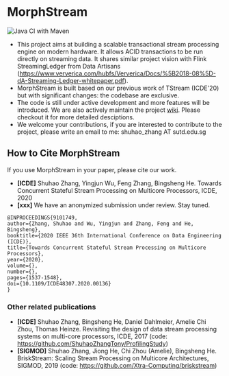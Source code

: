 # MorphStream

![Java CI with Maven](https://github.com/ShuhaoZhangTony/TStream/workflows/Java%20CI%20with%20Maven/badge.svg?branch=master)

- This project aims at building a scalable transactional stream processing engine on modern hardware. It allows ACID transactions to be run directly on streaming data. It shares similar project vision with Flink StreamingLedger from Data Artisans (https://www.ververica.com/hubfs/Ververica/Docs/%5B2018-08%5D-dA-Streaming-Ledger-whitepaper.pdf). 
- MorphStream is built based on our previous work of TStream (ICDE'20) but with significant changes: the codebase are exclusive. 
- The code is still under active development and more features will be introduced. We are also actively maintain the project [wiki](https://github.com/intellistream/MorphStream/wiki). Please checkout it for more detailed desciptions.
- We welcome your contributions, if you are interested to contribute to the project, please write an email to me: shuhao_zhang AT sutd.edu.sg

## How to Cite MorphStream

If you use MorphStream in your paper, please cite our work.

* **[ICDE]** Shuhao Zhang, Yingjun Wu, Feng Zhang, Bingsheng He. Towards Concurrent Stateful Stream Processing on Multicore Processors, ICDE, 2020
* **[xxx]** We have an anonymized submission under review. Stay tuned.
```
@INPROCEEDINGS{9101749,  
author={Zhang, Shuhao and Wu, Yingjun and Zhang, Feng and He, Bingsheng},  
booktitle={2020 IEEE 36th International Conference on Data Engineering (ICDE)},   
title={Towards Concurrent Stateful Stream Processing on Multicore Processors},   
year={2020},  
volume={},  
number={},  
pages={1537-1548},  
doi={10.1109/ICDE48307.2020.00136}
}

```

### Other related publications

* **[ICDE]** Shuhao Zhang, Bingsheng He, Daniel Dahlmeier, Amelie Chi Zhou, Thomas Heinze. Revisiting the design of data stream processing systems on multi-core processors, ICDE, 2017 (code: https://github.com/ShuhaoZhangTony/ProfilingStudy)
* **[SIGMOD]** Shuhao Zhang, Jiong He, Chi Zhou (Amelie), Bingsheng He. BriskStream: Scaling Stream Processing on Multicore Architectures, SIGMOD, 2019 (code: https://github.com/Xtra-Computing/briskstream)

